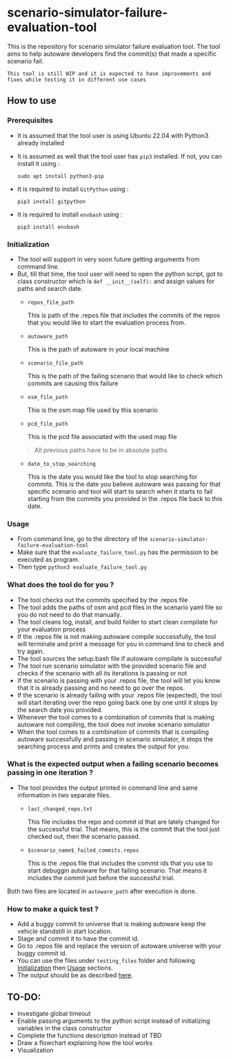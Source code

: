 # scenario-simulator-failure-evaluation-tool
This is the repository for scenario simulator failure evaluation tool. The tool aims to help autoware developers find the commit(s) that made a specific scenario fail.


~~~
This tool is still WIP and it is expected to have improvements and fixes while testing it in different use cases
~~~

## How to use 
### Prerequisites
- It is assumed that the tool user is using Ubuntu 22.04 with Python3 already installed
- It is assumed as well that the tool user has `pip3` installed. If not, you can install it using : 

    `sudo apt install python3-pip`
- It is required to install `GitPython` using :

    `pip3 install gitpython`
- It is required to install `envbash` using :

    `pip3 install envbash`

### Initialization
- The tool will support in very soon future getting arguments from command line.
- But, till that time, the tool user will need to open the python script, got to class constructor which is `def __init__(self):` and assign values for paths and search date.
    -  `repos_file_path`
    
        This is path of the .repos file that includes the commits of the repos that you would like to start the evaluation process from.
    - `autoware_path`

        This is the path of autoware in your local machine
    - `scenario_file_path` 

        This is the path of the failing scenario that would like to check which commits are causing this failure
    - `osm_file_path`

        This is the osm map file used by this scenario
    - `pcd_file_path`

        This is the pcd file associated with the used map file
    > All previous paths have to be in absolute paths
    - `date_to_stop_searching`

        This is the date you would like the tool to stop searching for commits. This is the date you believe autoware was passing for that specific scenario and tool will start to search when it starts to fail starting from the commits you provided in the .repos file back to this date.

### Usage
- From command line, go to the directory of the `scenario-simulator-failure-evaluation-tool`
- Make sure that the `evaluate_failure_tool.py` has the permission to be executed as program.
- Then type `python3 evaluate_failure_tool.py`

### What does the tool do for you ?
- The tool checks out the commits specified by the .repos file
- The tool adds the paths of osm and pcd files in the scenario yaml file so you do not need to do that manually.
- The tool cleans log, install, and build folder to start clean compilate for your evaluation process
- If the .repos file is not making autoware compile successfully, the tool will terminate and print a message for you in command line to check and try again.
- The tool sources the setup.bash file if autoware compilate is successful
- The tool run scenario simulator with the provided scenario file and checks if the scenario with all its iterations is passing or not
- If the scenario is passing with your .repos file, the tool will let you know that it is already passing and no need to go over the repos.
- If the scenario is already failing with your .repos file (expected), the tool will start iterating over the repo going back one by one until it stops by the search date you provided.
- Whenever the tool comes to a combination of commits that is making autoware not compiling, the tool does not invoke scenario simulator
- When the tool comes to a combination of commits that is compiling autoware successfully and passing in scenario simulator, it stops the searching process and prints and creates the output for you.

### What is the expected output when a failing scenario becomes passing in one iteration ?
- The tool provides the output printed in command line and same information in two separate files.
  - `last_changed_repo.txt`

    This file includes the repo and commit id that are lately changed for the successful trial. That means, this is the commit that the tool just checked out, then the scenario passed.
  - `$scenario_name$_failed_commits.repos`
  
    This is the .repos file that includes the commit ids that you use to start debuggin autoware for that failing scenario. That means it includes the commit just before the successful trial.

Both two files are located in `autoware_path` after execution is done.

### How to make a quick test ? 
- Add a buggy commit to universe that is making autoware keep the vehicle standstill in start location.
- Stage and commit it to have the commit id.
- Go to .repos file and replace the version of autoware.universe with your buggy commit id.
- You can use the files under `testing_files` folder and following [Initialization](#initialization) then [Usage](#usage) sections.
- The output should be as described [here](#what-is-the-expected-output-when-a-failing-scenario-becomes-passing-in-one-iteration).

## TO-DO:
- Investigate global timeout
- Enable passing arguments to the python script instead of initializing variables in the class constructor
- Complete the functions description instead of TBD
- Draw a flowchart explaining how the tool works
- Visualization

